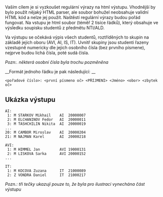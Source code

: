 Vaším cílem je si vyzkoušet regulární výrazy na html výstupu. Vhodnější by bylo použít nějaký HTML parser, ale soubor bohužel neobsahuje validní HTML kód a nelze jej použít. Naštěstí regulární výrazy budou pořád fungovat. Na vstupu je html soubor (téměř 2 tisíce řádků), který obsahuje ve výsledku soupisku studentů z předmětu NTI/ALD.

Va výstupu se očekává výpis všech studentů, roztříděných to skupin na základě jejich oboru (AVI, AI, IS, IT). Uvnitř skupiny jsou studenti řazeny vzestupně numericky dle jejich osobního čísla (bez prvního písmene), nejprve budou lichá čísla, poté sudá čísla.

_Pozn:. některá osobní čísla byla trochu pozměněna_

__Formát jednoho řádku je pak následující:
__
```
<pořadové číslo>: <první písmeno oč> <PŘÍJMENÍ> <Jméno> <obor> <zbytek oč>
```

## Ukázka výstupu
```
AI:
 1: M STARKOV Mikhail    AI  20000007
 2: M ELCHANINOV Fedor   AI  20000011
 3: M TASHCHILIN Nikita  AI  20000019
...
20: M CAMBOR Miroslav    AI  20000204
21: M NAJMAN Karel       AI  20000218

AVI:
 1: M HIMMEL Jan         AVI 19000131
 2: M LISKOVA Sarka      AVI 20000152
...

IT:
 1: M KOCOVA Zuzana      IT  21000089
 2: Z VONDRA Daniel      IT  21000217
```

_Pozn.: tři tečky ukazují pouze to, že byla pro ilustraci vynechána část výstupu_